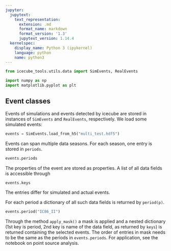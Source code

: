 ```yaml
---
jupyter:
  jupytext:
    text_representation:
      extension: .md
      format_name: markdown
      format_version: '1.3'
      jupytext_version: 1.14.4
  kernelspec:
    display_name: Python 3 (ipykernel)
    language: python
    name: python3
---
```


```python
from icecube_tools.utils.data import SimEvents, RealEvents

import numpy as np
import matplotlib.pyplot as plt
```

<!-- #region -->
## Event classes


Events of simulations and events detected by icecube are stored in instances of `SimEvents` and `RealEvents`, respectively. We load some simulated events:
<!-- #endregion -->

```python
events = SimEvents.load_from_h5("multi_test.hdf5")
```

Events can span multiple data seasons. For each season, one entry is stored in `periods`.

```python
events.periods
```

The properties of the event are stored as properties. A list of all data fields is accessible through

```python
events.keys
```

The entries differ for simulated and actual events.

For each period a dictionary of all such data fields is returned by `period(p)`.

```python
events.period("IC86_II")
```

Through the method `apply_mask()` a mask is applied and a nested dictionary (1st key is period, 2nd key is name of the data field, as returned by `keys`) is returned containing the selected events. The order of entries in mask needs to be the same as the periods in `events.periods`. For application, see the notebook on point source analysis.
